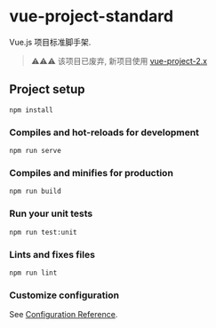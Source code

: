 # vue-project-standard

Vue.js 项目标准脚手架.

> ⚠️⚠️⚠️ 该项目已废弃, 新项目使用 [vue-project-2.x](https://github.com/JSoon/vue-project-2.x)

## Project setup

```
npm install
```

### Compiles and hot-reloads for development

```
npm run serve
```

### Compiles and minifies for production

```
npm run build
```

### Run your unit tests

```
npm run test:unit
```

### Lints and fixes files

```
npm run lint
```

### Customize configuration

See [Configuration Reference](https://cli.vuejs.org/config/).
